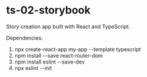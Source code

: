 # ts-02-storybook
Story creation app built with React and TypeScript.

Dependencies:
1. npx create-react-app my-app --template typescript
2. npm install --save react-router-dom
3. npm install eslint --save-dev
4. npx eslint --init